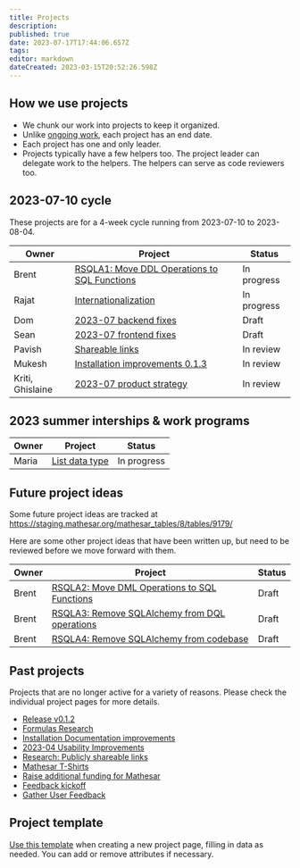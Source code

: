 ```yaml
---
title: Projects
description: 
published: true
date: 2023-07-17T17:44:06.657Z
tags: 
editor: markdown
dateCreated: 2023-03-15T20:52:26.598Z
---
```


## How we use projects

- We chunk our work into projects to keep it organized.
- Unlike [ongoing work](/team/responsibilities.md), each project has an end date.
- Each project has one and only leader.
- Projects typically have a few helpers too. The project leader can delegate work to the helpers. The helpers can serve as code reviewers too.

## 2023-07-10 cycle
These projects are for a 4-week cycle running from 2023-07-10 to 2023-08-04.

| Owner     | Project | Status |
| --        | -- | -- |
| Brent     | [RSQLA1: Move DDL Operations to SQL Functions](./projects/sql-ddl-operations.md) | In progress |
| Rajat     | [Internationalization](./projects/internationalization.md) | In progress |
| Dom    		| [2023-07 backend fixes](./projects/2023-07-backend-fixes) | Draft |
| Sean      | [2023-07 frontend fixes](./projects/2023-07-frontend-fixes.md) | Draft |
| Pavish | [Shareable links](./projects/shareable-links-implementation) | In review |
| Mukesh    | [Installation improvements 0.1.3](./projects/installation-improvements_0_1_3.md) | In review |
| Kriti, Ghislaine | [2023-07 product strategy](/en/projects/2023-07-product-strategy) | In review |

## 2023 summer interships & work programs

| Owner     | Project | Status |
| --        | -- | -- |
| Maria     | [List data type](https://wiki.mathesar.org/en/projects/list-datatype) | In progress |

## Future project ideas
Some future project ideas are tracked at https://staging.mathesar.org/mathesar_tables/8/tables/9179/

Here are some other project ideas that have been written up, but need to be reviewed before we move forward with them.

| Owner     | Project | Status |
| --        | -- | -- |
| Brent     | [RSQLA2: Move DML Operations to SQL Functions](./projects/sql-dml-operations.md) | Draft |
| Brent     | [RSQLA3: Remove SQLAlchemy from DQL operations](./projects/sql-dql-operations.md) | Draft |
| Brent     | [RSQLA4: Remove SQLAlchemy from codebase](./projects/sql-alchemy-remove.md) | Draft |

## Past projects
Projects that are no longer active for a variety of reasons. Please check the individual project pages for more details.

- [Release v0.1.2](./projects/release-0-1-2)
- [Formulas Research](./projects/formulas-research.md)
- [Installation Documentation improvements](./projects/installation-documentation-improvements)
- [2023-04 Usability Improvements](./projects/2023-04-usability-improvements.md)
- [Research: Publicly shareable links](./projects/public-links-research)
- [Mathesar T-Shirts](https://wiki.mathesar.org/en/projects/t-shirts)
- [Raise additional funding for Mathesar](./projects/funding.md)
- [Feedback kickoff](./projects/user-feedback-kickoff.md)
- [Gather User Feedback](./projects/gather-user-feedback)

## Project template
[Use this template](/projects/template) when creating a new project page, filling in data as needed. You can add or remove attributes if necessary.
